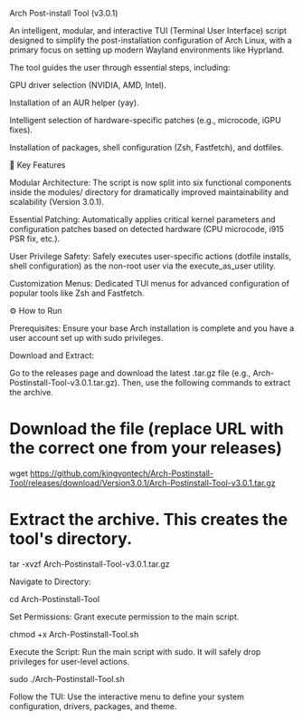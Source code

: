 Arch Post-install Tool (v3.0.1)

An intelligent, modular, and interactive TUI (Terminal User Interface) script designed to simplify the post-installation configuration of Arch Linux, with a primary focus on setting up modern Wayland environments like Hyprland.

The tool guides the user through essential steps, including:

GPU driver selection (NVIDIA, AMD, Intel).

Installation of an AUR helper (yay).

Intelligent selection of hardware-specific patches (e.g., microcode, iGPU fixes).

Installation of packages, shell configuration (Zsh, Fastfetch), and dotfiles.

🚀 Key Features

Modular Architecture: The script is now split into six functional components inside the modules/ directory for dramatically improved maintainability and scalability (Version 3.0.1).

Essential Patching: Automatically applies critical kernel parameters and configuration patches based on detected hardware (CPU microcode, i915 PSR fix, etc.).

User Privilege Safety: Safely executes user-specific actions (dotfile installs, shell configuration) as the non-root user via the execute_as_user utility.

Customization Menus: Dedicated TUI menus for advanced configuration of popular tools like Zsh and Fastfetch.

⚙️ How to Run

Prerequisites: Ensure your base Arch installation is complete and you have a user account set up with sudo privileges.

Download and Extract:

Go to the releases page and download the latest .tar.gz file (e.g., Arch-Postinstall-Tool-v3.0.1.tar.gz). Then, use the following commands to extract the archive.

# Download the file (replace URL with the correct one from your releases)
wget https://github.com/kingvontech/Arch-Postinstall-Tool/releases/download/Version3.0.1/Arch-Postinstall-Tool-v3.0.1.tar.gz

# Extract the archive. This creates the tool's directory.
tar -xvzf Arch-Postinstall-Tool-v3.0.1.tar.gz


Navigate to Directory:

cd Arch-Postinstall-Tool


Set Permissions: Grant execute permission to the main script.

chmod +x Arch-Postinstall-Tool.sh


Execute the Script: Run the main script with sudo. It will safely drop privileges for user-level actions.

sudo ./Arch-Postinstall-Tool.sh


Follow the TUI: Use the interactive menu to define your system configuration, drivers, packages, and theme.
